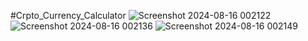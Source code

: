 #Crpto_Currency_Calculator
![Screenshot 2024-08-16 002122](https://github.com/user-attachments/assets/847b027c-6d8f-4602-98e5-f064cbfba799)
![Screenshot 2024-08-16 002136](https://github.com/user-attachments/assets/258a6b48-31e1-4168-bfd0-7452cb66aca1)
![Screenshot 2024-08-16 002149](https://github.com/user-attachments/assets/80fc256f-eaa5-43d6-ac64-1ad673401908)
